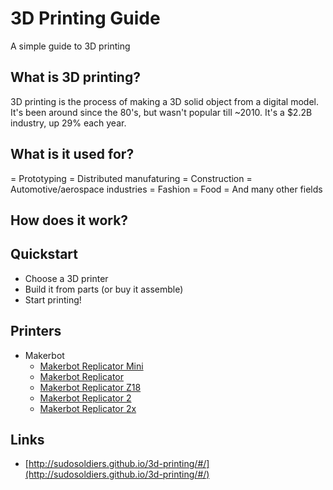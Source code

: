 # 3D Printing Guide

A simple guide to 3D printing

## What is 3D printing?

3D printing is the process of making a 3D solid object from a digital model. It's been around since the 80's, but wasn't popular till ~2010. It's a $2.2B industry, up 29% each year.

## What is it used for?

= Prototyping
= Distributed manufaturing
= Construction
= Automotive/aerospace industries
= Fashion
= Food
= And many other fields

## How does it work?

## Quickstart

- Choose a 3D printer
- Build it from parts (or buy it assemble)
- Start printing!

## Printers

- Makerbot
  - [Makerbot Replicator Mini](http://store.makerbot.com/replicator-mini)
  - [Makerbot Replicator](http://store.makerbot.com/replicator)
  - [Makerbot Replicator Z18](http://store.makerbot.com/replicator-z18)
  - [Makerbot Replicator 2](http://store.makerbot.com/replicator2)
  - [Makerbot Replicator 2x](http://store.makerbot.com/replicator2x)

## Links

- [http://sudosoldiers.github.io/3d-printing/#/](http://sudosoldiers.github.io/3d-printing/#/)
